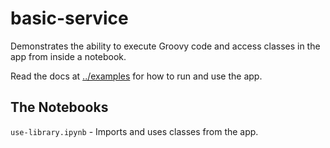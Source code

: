 basic-service
===

Demonstrates the ability to execute Groovy code and access classes in the app
from inside a notebook.

Read the docs at [../examples](../examples) for how to run and use the app.

## The Notebooks
`use-library.ipynb` - Imports and uses classes from the app.
